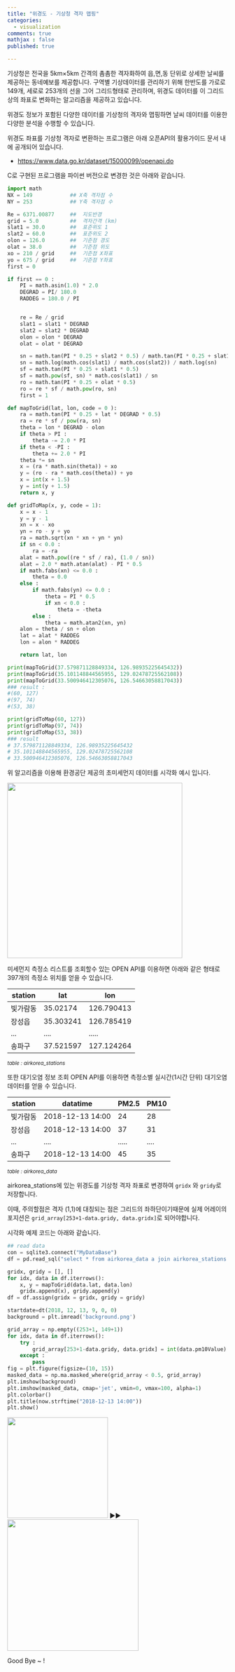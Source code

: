```yaml
---
title: "위경도 - 기상청 격자 맵핑"
categories: 
  - visualization
comments: true
mathjax : false
published: true

---
```


기상청은 전국을 5km×5km 간격의 촘촘한 격자화하여 읍,면,동 단위로 상세한 날씨를 제공하는 동네예보를 제공합니다. 구역별 기상데이터를 관리하기 위해 한반도를 가로로 149개, 세로로 253개의 선을 그어 그리드형태로 관리하며, 위경도 데이터를 이 그리드 상의 좌표로 변화하는 알고리즘을 제공하고 있습니다. 

위경도 정보가 포함된 다양한 데이터를 기상청의 격자와 맵핑하면 날씨 데이터를 이용한 다양한 분석을 수행할 수 있습니다.

위경도 좌표를 기상청 격자로 변환하는 프로그램은 아래 오픈API의 활용가이드 문서 내에 공개되어 있습니다. 
* https://www.data.go.kr/dataset/15000099/openapi.do

C로 구현된 프로그램을 파이썬 버전으로 변경한 것은 아래와 같습니다.

```python
import math
NX = 149            ## X축 격자점 수
NY = 253            ## Y축 격자점 수

Re = 6371.00877     ##  지도반경
grid = 5.0          ##  격자간격 (km)
slat1 = 30.0        ##  표준위도 1
slat2 = 60.0        ##  표준위도 2
olon = 126.0        ##  기준점 경도
olat = 38.0         ##  기준점 위도
xo = 210 / grid     ##  기준점 X좌표
yo = 675 / grid     ##  기준점 Y좌표
first = 0

if first == 0 :
    PI = math.asin(1.0) * 2.0
    DEGRAD = PI/ 180.0
    RADDEG = 180.0 / PI


    re = Re / grid
    slat1 = slat1 * DEGRAD
    slat2 = slat2 * DEGRAD
    olon = olon * DEGRAD
    olat = olat * DEGRAD

    sn = math.tan(PI * 0.25 + slat2 * 0.5) / math.tan(PI * 0.25 + slat1 * 0.5)
    sn = math.log(math.cos(slat1) / math.cos(slat2)) / math.log(sn)
    sf = math.tan(PI * 0.25 + slat1 * 0.5)
    sf = math.pow(sf, sn) * math.cos(slat1) / sn
    ro = math.tan(PI * 0.25 + olat * 0.5)
    ro = re * sf / math.pow(ro, sn)
    first = 1

def mapToGrid(lat, lon, code = 0 ):
    ra = math.tan(PI * 0.25 + lat * DEGRAD * 0.5)
    ra = re * sf / pow(ra, sn)
    theta = lon * DEGRAD - olon
    if theta > PI :
        theta -= 2.0 * PI
    if theta < -PI :
        theta += 2.0 * PI
    theta *= sn
    x = (ra * math.sin(theta)) + xo
    y = (ro - ra * math.cos(theta)) + yo
    x = int(x + 1.5)
    y = int(y + 1.5)
    return x, y

def gridToMap(x, y, code = 1):
    x = x - 1
    y = y - 1
    xn = x - xo
    yn = ro - y + yo
    ra = math.sqrt(xn * xn + yn * yn)
    if sn < 0.0 :
        ra = -ra
    alat = math.pow((re * sf / ra), (1.0 / sn))
    alat = 2.0 * math.atan(alat) - PI * 0.5
    if math.fabs(xn) <= 0.0 :
        theta = 0.0
    else :
        if math.fabs(yn) <= 0.0 :
            theta = PI * 0.5
            if xn < 0.0 :
                theta = -theta
        else :
            theta = math.atan2(xn, yn)
    alon = theta / sn + olon
    lat = alat * RADDEG
    lon = alon * RADDEG

    return lat, lon

print(mapToGrid(37.579871128849334, 126.98935225645432))
print(mapToGrid(35.101148844565955, 129.02478725562108))
print(mapToGrid(33.500946412305076, 126.54663058817043))
### result :
#(60, 127)
#(97, 74)
#(53, 38)

print(gridToMap(60, 127))
print(gridToMap(97, 74))
print(gridToMap(53, 38))
### result
# 37.579871128849334, 126.98935225645432
# 35.101148844565955, 129.02478725562108
# 33.500946412305076, 126.54663058817043
```

위 알고리즘을 이용해 환경공단 제공의 초미세먼지 데이터를 시각화 예시 입니다.

<img src = "/assets/img/2018-12-15/fine-dust.png" width="400">

미세먼지 측정소 리스트를 조회할수 있는 OPEN API를 이용하면 아래와 같은 형태로 397개의 측정소 위치를 얻을 수 있습니다.

| station | lat | lon |
|---------|-----|-----|
|빛가람동|35.02174|126.790413|
|장성읍|35.303241|126.785419|
| ... | ....| .....|
|송파구|37.521597|127.124264|

<small><i>table : airkorea_stations</i></small> 

또한 대기오염 정보 조회 OPEN API를 이용하면 측정소별 실시간(1시간 단위) 대기오염 데이터를 얻을 수 있습니다.

| station | datatime  | PM2.5 | PM10 | 
|---------|-----|-----|-----|
|빛가람동|2018-12-13 14:00 |24|28|
|장성읍|2018-12-13 14:00 |37|31|
| ... | ....| .....| ....|
|송파구|2018-12-13 14:00 |45|35|

<small><i>table : airkorea_data</i></small> 

airkorea_stations에 있는 위경도를 기상청 격자 좌표로 변경하여 `gridx` 와 `gridy`로 저장합니다. 

이때, 주의할점은 격자 (1,1)에 대칭되는 점은 그리드의 좌하단이기때문에 실제 어레이의 포지션은 `grid_array[253+1-data.gridy, data.gridx]`로 되어야합니다.

시각화 예제 코드는 아래와 같습니다.

```python
## read data
con = sqlite3.connect("MyDataBase")
df = pd.read_sql("select * from airkorea_data a join airkorea_stations b on a.station=b.station;", con)

gridx, gridy = [], []
for idx, data in df.iterrows():
    x, y = mapToGrid(data.lat, data.lon)
    gridx.append(x), gridy.append(y)
df = df.assign(gridx = gridx, gridy = gridy)

startdate=dt(2018, 12, 13, 9, 0, 0)
background = plt.imread('background.png')

grid_array = np.empty((253+1, 149+1))
for idx, data in df.iterrows():
    try :
        grid_array[253+1-data.gridy, data.gridx] = int(data.pm10Value) 
    except :
        pass
fig = plt.figure(figsize=(10, 15))
masked_data = np.ma.masked_where(grid_array < 0.5, grid_array)
plt.imshow(background)
plt.imshow(masked_data, cmap='jet', vmin=0, vmax=100, alpha=1)
plt.colorbar()
plt.title(now.strftime("2018-12-13 14:00"))
plt.show()
```

<img src = "/assets/img/2018-12-15/background.png" width="230"> ►►
<img src = "/assets/img/2018-12-15/fine-dust.png" width="300">

Good Bye ~ !
